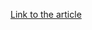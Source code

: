 [Link to the article](https://blog.sekoia.io/privateloader-the-loader-of-the-prevalent-ruzki-ppi-service/)
